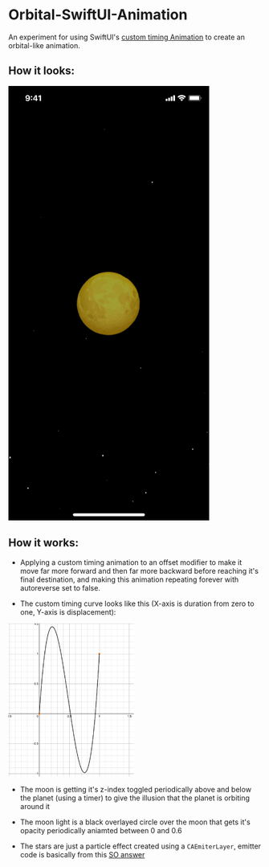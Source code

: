 # Orbital-SwiftUI-Animation

An experiment for using SwiftUI's [custom timing Animation](https://developer.apple.com/documentation/swiftui/animation/timingcurve(_:_:_:_:duration:)) to create an orbital-like animation.

## How it looks:

![](images/orbital.gif)

## How it works:

- Applying a custom timing animation to an offset modifier to make it move far more forward and then far more backward before reaching it's final destination, and making this animation repeating forever with autoreverse set to false. 

- The custom timing curve looks like this (X-axis is duration from zero to one, Y-axis is displacement):

<img src="images/curve.png" width="250">

- The moon is getting it's z-index toggled periodically above and below the planet (using a timer) to give the illusion that the planet is orbiting around it

- The moon light is a black overlayed circle over the moon that gets it's opacity periodically aniamted between 0 and 0.6 

- The stars are just a particle effect created using a `CAEmiterLayer`, emitter code is basically from this [SO answer](https://stackoverflow.com/a/61711171/3846724)

